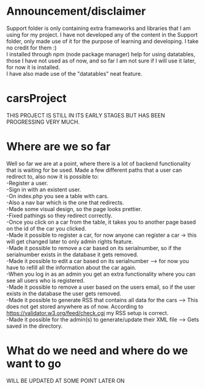 # Announcement/disclaimer
Support folder is only containing extra frameworks and libraries that I am using for my project.
I have not developed any of the content in the Support folder, only made use of it for the purpose of learning and developing.
I take no credit for them :) \
I installed through npm (node package manager) help for using datatables, those I have not used as of now, and so far
I am not sure if I will use it later, for now it is installed.\
I have also made use of the "datatables" neat feature.
# carsProject
THIS PROJECT IS STILL IN ITS EARLY STAGES BUT HAS BEEN PROGRESSING VERY MUCH.

# Where are we so far
Well so far we are at a point, where there is a lot of backend functionality that is waiting for be used.
Made a few different paths that a user can redirect to, also now it is possible to:\
  -Register a user.\
  -Sign in with an existent user.\
  -On index.php you see a table with cars.\
  -Also a nav bar which is the one that redirects.\
  -Made some visual design, so the page looks prettier.\
  -Fixed pathings so they redirect correctly.\
  -Once you click on a car from the table, it takes you to another page based on the id of the car you clicked.\
  -Made it possible to register a car, for now anyone can register a car -> this will get changed later to only admin rights feature.\
  -Made it possible to remove a car based on its serialnumber, so if the serialnumber exists in the database it gets removed.\
  -Made it possible to edit a car based on its serialnumber --> for now you have to refill all the information about the car again.\
  -When you log in as an admin you get an extra functionality where you can see all users who is registered.\
  -Made it possible to remove a user based on the users email, so if the user exists in the database the user gets removed.\
  -Made it possible to generate RSS that contains all data for the cars --> This does not get stored anywhere as of now. According to https://validator.w3.org/feed/check.cgi my RSS setup is correct.\
  -Made it possible for the admin(s) to generate/update their XML file --> Gets saved in the directory.

# What do we need and where do we want to go
WILL BE UPDATED AT SOME POINT LATER ON
